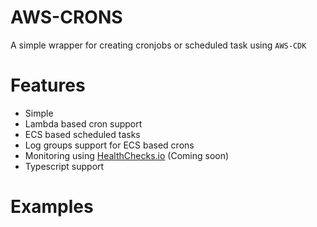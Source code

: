 # AWS-CRONS
A simple wrapper for creating cronjobs or scheduled task using `AWS-CDK`

# Features 
- Simple
- Lambda based cron support
- ECS based scheduled tasks
- Log groups support for ECS based crons
- Monitoring using [HealthChecks.io](https://healthchecks.io) (Coming soon)
- Typescript support

# Examples

